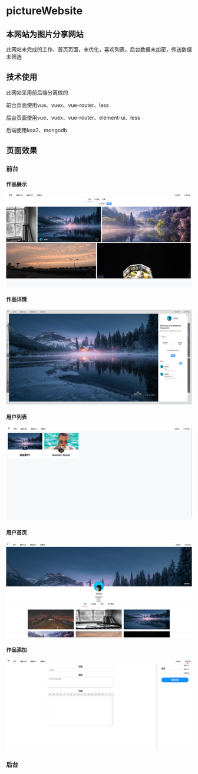 # pictureWebsite
## 本网站为图片分享网站

此网站未完成的工作，首页页面，未优化，喜欢列表，后台数据未加密，传送数据未筛选

## 技术使用

此网站采用前后端分离做的

前台页面使用vue、vuex、vue-router、less

后台页面使用vue、vuex、vue-router、element-ui、less

后端使用koa2、mongodb

## 页面效果

### 前台
#### 作品展示
![](https://github.com/myliuyucheng/pictureWebsite/blob/master/pageDisplay/workslist.png)
#### 作品详情
![](https://github.com/myliuyucheng/pictureWebsite/blob/master/pageDisplay/worksdetails.png)
#### 用户列表
![](https://github.com/myliuyucheng/pictureWebsite/blob/master/pageDisplay/userlist.png)
#### 用户首页
![](https://github.com/myliuyucheng/pictureWebsite/blob/master/pageDisplay/userhome.png)
#### 作品添加
![](https://github.com/myliuyucheng/pictureWebsite/blob/master/pageDisplay/addarticle.png)
#### 
### 后台 
